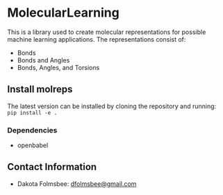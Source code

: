 # MolecularLearning
This is a library used to create molecular representations for possible machine learning applications. The representations consist of:  
 - Bonds
 - Bonds and Angles
 - Bonds, Angles, and Torsions

## Install molreps 
The latest version can be installed by cloning the repository and running:  
```pip install -e .```

### Dependencies
 - openbabel 

## Contact Information
 - Dakota Folmsbee: dfolmsbee@gmail.com